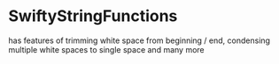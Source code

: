 # SwiftyStringFunctions
has features of trimming white space from beginning / end, condensing multiple white spaces to single space and many more
